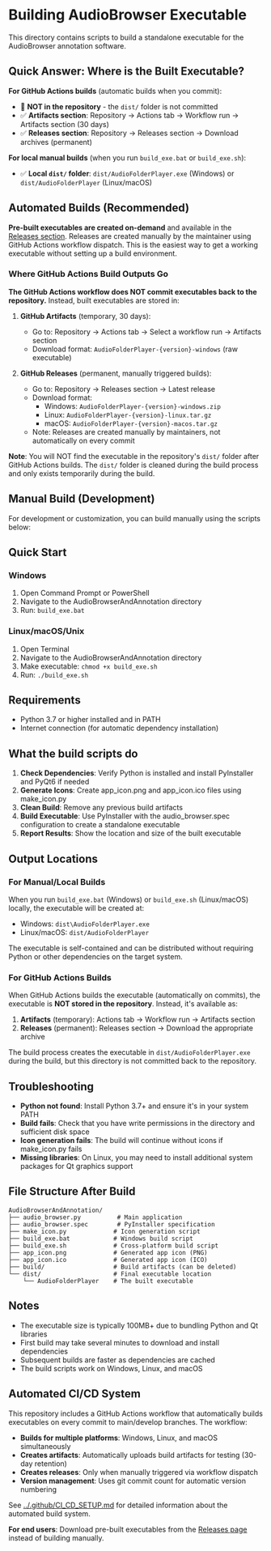 # Building AudioBrowser Executable

This directory contains scripts to build a standalone executable for the AudioBrowser annotation software.

## Quick Answer: Where is the Built Executable?

**For GitHub Actions builds** (automatic builds when you commit):
- 🚫 **NOT in the repository** - the `dist/` folder is not committed
- ✅ **Artifacts section**: Repository → Actions tab → Workflow run → Artifacts section (30 days)
- ✅ **Releases section**: Repository → Releases section → Download archives (permanent)

**For local manual builds** (when you run `build_exe.bat` or `build_exe.sh`):
- ✅ **Local `dist/` folder**: `dist/AudioFolderPlayer.exe` (Windows) or `dist/AudioFolderPlayer` (Linux/macOS)

## Automated Builds (Recommended)

**Pre-built executables are created on-demand** and available in the [Releases section](https://github.com/TheMikaus/BandTools/releases). Releases are created manually by the maintainer using GitHub Actions workflow dispatch. This is the easiest way to get a working executable without setting up a build environment.

### Where GitHub Actions Build Outputs Go

**The GitHub Actions workflow does NOT commit executables back to the repository.** Instead, built executables are stored in:

1. **GitHub Artifacts** (temporary, 30 days):
   - Go to: Repository → Actions tab → Select a workflow run → Artifacts section
   - Download format: `AudioFolderPlayer-{version}-windows` (raw executable)

2. **GitHub Releases** (permanent, manually triggered builds):
   - Go to: Repository → Releases section → Latest release
   - Download format: 
     - Windows: `AudioFolderPlayer-{version}-windows.zip`  
     - Linux: `AudioFolderPlayer-{version}-linux.tar.gz`
     - macOS: `AudioFolderPlayer-{version}-macos.tar.gz`
   - Note: Releases are created manually by maintainers, not automatically on every commit

**Note**: You will NOT find the executable in the repository's `dist/` folder after GitHub Actions builds. The `dist/` folder is cleaned during the build process and only exists temporarily during the build.

## Manual Build (Development)

For development or customization, you can build manually using the scripts below:

## Quick Start

### Windows
1. Open Command Prompt or PowerShell
2. Navigate to the AudioBrowserAndAnnotation directory
3. Run: `build_exe.bat`

### Linux/macOS/Unix
1. Open Terminal
2. Navigate to the AudioBrowserAndAnnotation directory  
3. Make executable: `chmod +x build_exe.sh`
4. Run: `./build_exe.sh`

## Requirements

- Python 3.7 or higher installed and in PATH
- Internet connection (for automatic dependency installation)

## What the build scripts do

1. **Check Dependencies**: Verify Python is installed and install PyInstaller and PyQt6 if needed
2. **Generate Icons**: Create app_icon.png and app_icon.ico files using make_icon.py
3. **Clean Build**: Remove any previous build artifacts  
4. **Build Executable**: Use PyInstaller with the audio_browser.spec configuration to create a standalone executable
5. **Report Results**: Show the location and size of the built executable

## Output Locations

### For Manual/Local Builds

When you run `build_exe.bat` (Windows) or `build_exe.sh` (Linux/macOS) locally, the executable will be created at:
- Windows: `dist\AudioFolderPlayer.exe` 
- Linux/macOS: `dist/AudioFolderPlayer`

The executable is self-contained and can be distributed without requiring Python or other dependencies on the target system.

### For GitHub Actions Builds

When GitHub Actions builds the executable (automatically on commits), the executable is **NOT stored in the repository**. Instead, it's available as:

1. **Artifacts** (temporary): Actions tab → Workflow run → Artifacts section
2. **Releases** (permanent): Releases section → Download the appropriate archive

The build process creates the executable in `dist/AudioFolderPlayer.exe` during the build, but this directory is not committed back to the repository.

## Troubleshooting

- **Python not found**: Install Python 3.7+ and ensure it's in your system PATH
- **Build fails**: Check that you have write permissions in the directory and sufficient disk space
- **Icon generation fails**: The build will continue without icons if make_icon.py fails
- **Missing libraries**: On Linux, you may need to install additional system packages for Qt graphics support

## File Structure After Build

```
AudioBrowserAndAnnotation/
├── audio_browser.py          # Main application
├── audio_browser.spec        # PyInstaller specification  
├── make_icon.py             # Icon generation script
├── build_exe.bat            # Windows build script
├── build_exe.sh             # Cross-platform build script
├── app_icon.png             # Generated app icon (PNG)
├── app_icon.ico             # Generated app icon (ICO)  
├── build/                   # Build artifacts (can be deleted)
└── dist/                    # Final executable location
    └── AudioFolderPlayer    # The built executable
```

## Notes

- The executable size is typically 100MB+ due to bundling Python and Qt libraries
- First build may take several minutes to download and install dependencies
- Subsequent builds are faster as dependencies are cached
- The build scripts work on Windows, Linux, and macOS

## Automated CI/CD System

This repository includes a GitHub Actions workflow that automatically builds executables on every commit to main/develop branches. The workflow:

- **Builds for multiple platforms**: Windows, Linux, and macOS simultaneously
- **Creates artifacts**: Automatically uploads build artifacts for testing (30-day retention)
- **Creates releases**: Only when manually triggered via workflow dispatch  
- **Version management**: Uses git commit count for automatic version numbering

See [../.github/CI_CD_SETUP.md](../.github/CI_CD_SETUP.md) for detailed information about the automated build system.

**For end users**: Download pre-built executables from the [Releases page](https://github.com/TheMikaus/BandTools/releases) instead of building manually.